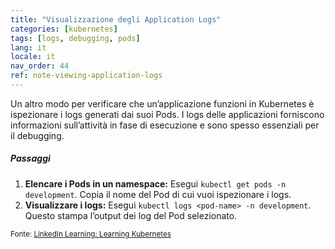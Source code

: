 ```yaml
---
title: "Visualizzazione degli Application Logs"
categories: [kubernetes]
tags: [logs, debugging, pods]
lang: it
locale: it
nav_order: 44
ref: note-viewing-application-logs
---
```

Un altro modo per verificare che un’applicazione funzioni in Kubernetes è ispezionare i logs generati dai suoi Pods. I logs delle applicazioni forniscono informazioni sull’attività in fase di esecuzione e sono spesso essenziali per il debugging.

##### Passaggi
1. **Elencare i Pods in un namespace:** Esegui `kubectl get pods -n development`. Copia il nome del Pod di cui vuoi ispezionare i logs.  
2. **Visualizzare i logs:** Esegui `kubectl logs <pod-name> -n development`. Questo stampa l’output dei log del Pod selezionato.  

<small>Fonte: [LinkedIn Learning: Learning Kubernetes](https://www.linkedin.com/learning/learning-kubernetes-16086900)</small>